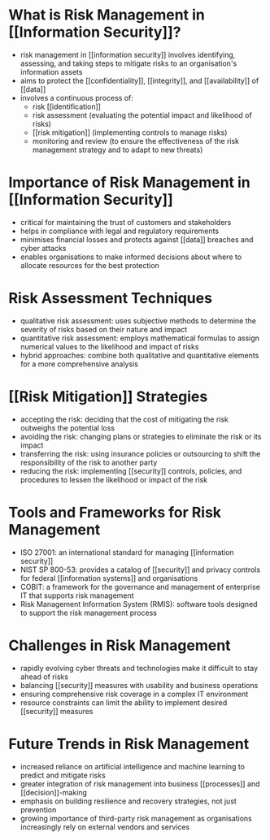 # What is Risk Management in [[Information Security]]?
- risk management in [[information security]] involves identifying, assessing, and taking steps to mitigate risks to an organisation's information assets
- aims to protect the [[confidentiality]], [[integrity]], and [[availability]] of [[data]]
- involves a continuous process of:
	- risk [[identification]]
	- risk assessment (evaluating the potential impact and likelihood of risks)
	- [[risk mitigation]] (implementing controls to manage risks)
	- monitoring and review (to ensure the effectiveness of the risk management strategy and to adapt to new threats)

# Importance of Risk Management in [[Information Security]]
- critical for maintaining the trust of customers and stakeholders
- helps in compliance with legal and regulatory requirements
- minimises financial losses and protects against [[data]] breaches and cyber attacks
- enables organisations to make informed decisions about where to allocate resources for the best protection

# Risk Assessment Techniques
- qualitative risk assessment: uses subjective methods to determine the severity of risks based on their nature and impact
- quantitative risk assessment: employs mathematical formulas to assign numerical values to the likelihood and impact of risks
- hybrid approaches: combine both qualitative and quantitative elements for a more comprehensive analysis

# [[Risk Mitigation]] Strategies
- accepting the risk: deciding that the cost of mitigating the risk outweighs the potential loss
- avoiding the risk: changing plans or strategies to eliminate the risk or its impact
- transferring the risk: using insurance policies or outsourcing to shift the responsibility of the risk to another party
- reducing the risk: implementing [[security]] controls, policies, and procedures to lessen the likelihood or impact of the risk

# Tools and Frameworks for Risk Management
- ISO 27001: an international standard for managing [[information security]]
- NIST SP 800-53: provides a catalog of [[security]] and privacy controls for federal [[information systems]] and organisations
- COBIT: a framework for the governance and management of enterprise IT that supports risk management
- Risk Management Information System (RMIS): software tools designed to support the risk management process

# Challenges in Risk Management
- rapidly evolving cyber threats and technologies make it difficult to stay ahead of risks
- balancing [[security]] measures with usability and business operations
- ensuring comprehensive risk coverage in a complex IT environment
- resource constraints can limit the ability to implement desired [[security]] measures

# Future Trends in Risk Management
- increased reliance on artificial intelligence and machine learning to predict and mitigate risks
- greater integration of risk management into business [[processes]] and [[decision]]-making
- emphasis on building resilience and recovery strategies, not just prevention
- growing importance of third-party risk management as organisations increasingly rely on external vendors and services